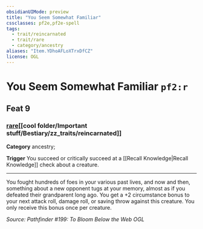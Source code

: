 ```yaml
---
obsidianUIMode: preview
title: "You Seem Somewhat Familiar"
cssclasses: pf2e,pf2e-spell
tags:
  - trait/reincarnated
  - trait/rare
  - category/ancestry
aliases: "Item.YDhoAFLoXTrxDfCZ"
license: OGL
---
```

# You Seem Somewhat Familiar `pf2:r`
## Feat 9
### [rare](cool%20folder/Important%20stuff/Bestiary/zz_traits/rare.md "Rare Rarity Trait")[[cool folder/Important stuff/Bestiary/zz_traits/reincarnated]]

**Category** ancestry; 




**Trigger** You succeed or critically succeed at a [[Recall Knowledge|Recall Knowledge]] check about a creature.

* * *

You fought hundreds of foes in your various past lives, and now and then, something about a new opponent tugs at your memory, almost as if you defeated their grandparent long ago. You get a +2 circumstance bonus to your next attack roll, damage roll, or saving throw against this creature. You only receive this bonus once per creature.

*Source: Pathfinder #199: To Bloom Below the Web*
*OGL*